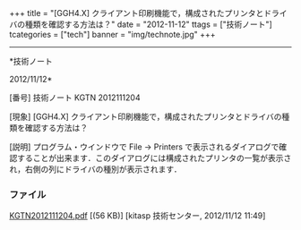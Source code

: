 ﻿+++
title = "[GGH4.X] クライアント印刷機能で，構成されたプリンタとドライバの種類を確認する方法は？"
date = "2012-11-12"
ttags = ["技術ノート"]
tcategories = ["tech"]
banner = "img/technote.jpg"
+++

-----------------------------------------------------------------------------------------------------------------------------

*技術ノート

2012/11/12*


[番号]
技術ノート KGTN 2012111204

[現象]
[GGH4.X]
クライアント印刷機能で，構成されたプリンタとドライバの種類を確認する方法は？

[説明]
プログラム・ウインドウで File → Printers
で表示されるダイアログで確認することが出来ます．このダイアログには構成されたプリンタの一覧が表示され，右側の列にドライバの種別が表示されます．


### ファイル

 
 


[KGTN2012111204.pdf](http://techreport.kitasp.net/attachments/download/1111/KGTN2012111204.pdf)
 [(56 KB)] [kitasp 技術センター, 2012/11/12
11:49]


 


 

